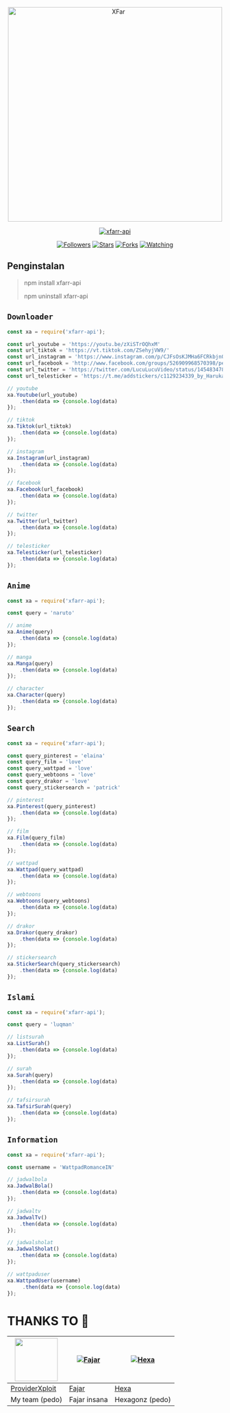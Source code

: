 <center><img src="https://tinyurl.com/yj6s63a2" alt="XFar" width="500" />
</p></center>
<p align="center">
<a href="#"><img title="xfarr-api" src="https://img.shields.io/badge/xfarr-api-green?colorA=%23ff0000&colorB=%23017e40&style=for-the-badge"></a>

<p align="center">
<a href="https://github.com/xfar05/xfarr-api"><img title="Followers" src="https://img.shields.io/github/followers/xfar05?color=blue&style=flat-square"></a>
<a href="https://github.com/xfar05/xfarr-api"><img title="Stars" src="https://img.shields.io/github/stars/xfar05/xfarr-api?color=red&style=flat-square"></a>
<a href="https://github.com/xfar05/xfarr-api/network/members"><img title="Forks" src="https://img.shields.io/github/forks/xfar05/xfarr-api?color=red&style=flat-square"></a>
<a href="https://github.com/xfar05/xfarr-api/watchers"><img title="Watching" src="https://img.shields.io/github/watchers/xfar05/xfarr-api?label=Watchers&color=blue&style=flat-square"></a>
</p>

## Penginstalan
> npm install xfarr-api
>
> npm uninstall xfarr-api

## ```Downloader```
```js
const xa = require('xfarr-api');

const url_youtube = 'https://youtu.be/zXiSTrOQhxM'
const url_tiktok = 'https://vt.tiktok.com/ZSehyjVW9/'
const url_instagram = 'https://www.instagram.com/p/CJFsOsKJMHa6FCRkbjn0mR3jJ0KwHOCCMaW7_Q0/?utm_medium=copy_link'
const url_facebook = 'http://www.facebook.com/groups/526909968570398/permalink/571916620736399/'
const url_twitter = 'https://twitter.com/LucuLucuVideo/status/1454834787382816775?s=20'
const url_telesticker = 'https://t.me/addstickers/c1129234339_by_HarukaAyaBot'

// youtube
xa.Youtube(url_youtube)
    .then(data => {console.log(data)
});

// tiktok
xa.Tiktok(url_tiktok)
    .then(data => {console.log(data)
});

// instagram
xa.Instagram(url_instagram)
    .then(data => {console.log(data)
});

// facebook
xa.Facebook(url_facebook)
    .then(data => {console.log(data)
});

// twitter
xa.Twitter(url_twitter)
    .then(data => {console.log(data)
});

// telesticker
xa.Telesticker(url_telesticker)
    .then(data => {console.log(data)
});
```

## ```Anime```
```js
const xa = require('xfarr-api');

const query = 'naruto'

// anime
xa.Anime(query)
    .then(data => {console.log(data)
});

// manga
xa.Manga(query)
    .then(data => {console.log(data)
});

// character
xa.Character(query)
    .then(data => {console.log(data)
});
```

## ```Search```
```js
const xa = require('xfarr-api');

const query_pinterest = 'elaina'
const query_film = 'love'
const query_wattpad = 'love'
const query_webtoons = 'love'
const query_drakor = 'love'
const query_stickersearch = 'patrick'

// pinterest
xa.Pinterest(query_pinterest)
    .then(data => {console.log(data)
});

// film
xa.Film(query_film)
    .then(data => {console.log(data)
});

// wattpad
xa.Wattpad(query_wattpad)
    .then(data => {console.log(data)
});

// webtoons
xa.Webtoons(query_webtoons)
    .then(data => {console.log(data)
});

// drakor
xa.Drakor(query_drakor)
    .then(data => {console.log(data)
});

// stickersearch
xa.StickerSearch(query_stickersearch)
    .then(data => {console.log(data)
});
```

## ```Islami```
```js
const xa = require('xfarr-api');

const query = 'luqman'

// listsurah
xa.ListSurah()
    .then(data => {console.log(data)
});

// surah
xa.Surah(query)
    .then(data => {console.log(data)
});

// tafsirsurah
xa.TafsirSurah(query)
    .then(data => {console.log(data)
});
```

## ```Information```
```js
const xa = require('xfarr-api');

const username = 'WattpadRomanceIN'

// jadwalbola
xa.JadwalBola()
    .then(data => {console.log(data)
});

// jadwaltv
xa.JadwalTv()
    .then(data => {console.log(data)
});

// jadwalsholat
xa.JadwalSholat()
    .then(data => {console.log(data)
});

// wattpaduser
xa.WattpadUser(username)
     .then(data => {console.log(data)
});
```

# THANKS TO 🎉
<a href="https://github.com/providerxploit"><img src="https://github.com/providerxploit.png?size=100" width="100" height="100"></a> | [![Fajar](http://github.com/Zynfinity.png?size=100)](http://github.com/Zynfinity) | [![Hexa](http://github.com/hexagonz.png?size=100)](http://github.com/hexagonz)
----|----|----
[ProviderXploit](https://github.com/providerxploit) | [Fajar](http://github.com/Zynfinity) | [Hexa](http://github.com/hexagonz)
My team (pedo) | Fajar insana | Hexagonz (pedo)
